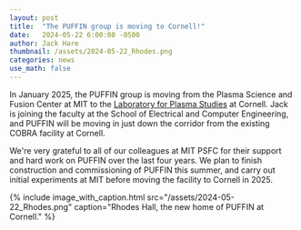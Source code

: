 ```yaml
---
layout: post
title:  "The PUFFIN group is moving to Cornell!"
date:   2024-05-22 6:00:00 -0500
author: Jack Hare
thumbnail: /assets/2024-05-22_Rhodes.png
categories: news
use_math: false
---
```


In January 2025, the PUFFIN group is moving from the Plasma Science and Fusion Center at MIT to the [Laboratory for Plasma Studies](https://www.lps.cornell.edu/) at Cornell. Jack is joining the faculty at the School of Electrical and Computer Engineering, and PUFFIN will be moving in just down the corridor from the existing COBRA facility at Cornell.

We're very grateful to all of our colleagues at MIT PSFC for their support and hard work on PUFFIN over the last four years. We plan to finish construction and commissioning of PUFFIN this summer, and carry out initial experiments at MIT before moving the facility to Cornell in 2025.


{% include image_with_caption.html 
    src="/assets/2024-05-22_Rhodes.png"
    caption="Rhodes Hall, the new home of PUFFIN at Cornell."
%}	
